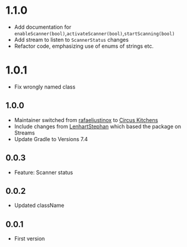 # 1.1.0

* Add documentation for `enableScanner(bool)`,`activateScanner(bool)`,`startScanning(bool)`
* Add stream to listen to `ScannerStatus` changes
* Refactor code, emphasizing use of enums of strings etc.

# 1.0.1

* Fix wrongly named class

## 1.0.0

* Maintainer switched from [rafaeljustinox](https://github.com/rafaeljustinox) to [Circus Kitchens](https://github.com/circus-kitchens)
* Include changes from [LenhartStephan](https://github.com/LenhartStephan) which based the package on Streams
* Update Gradle to Versions 7.4

## 0.0.3

* Feature: Scanner status

## 0.0.2

* Updated className

## 0.0.1

* First version
